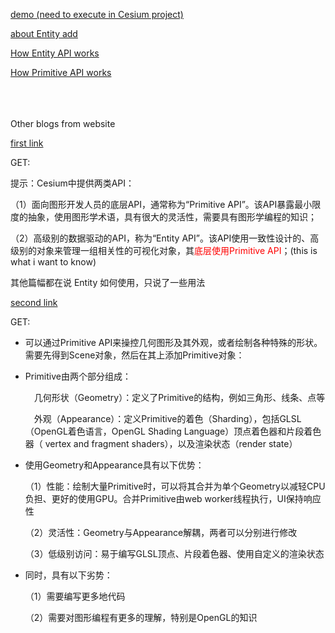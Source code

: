 [demo (need to execute in Cesium project)](../../cesium_tutorial/cesium_offical_website/demo/Custom_Geometry_and_Appearances.html)

[about Entity add](../0_TO_1_about/index_entities_add.md)


<!--
  决定看这个 问题的初衷是因为  LSEarth 现在只实现了 Primitive API（暂定完全实现），但是 Entity API 用起来真的是很舒服，
  我希望自己是否可以尝试一下发现其中个规律，然后在现有的 Primitive API 上实现 LSEarth 的 Entity

  写完这句话，我的直觉告诉我，就一直根据 Entity 的路子一路挖下去，一定会发现一些内容的。 好的 08.12
  那就开始看 Entity， 死扣到底。
  我最终要知道什么？
  想要知道 Entity 如何利用 Primitive API 实现 模型生成。
  想了一下，那就不应只看 Entity 内部，而是结合 Viewer 等其他文件一起看了。OK 开始实施。
-->

[ How Entity API works](How_Entity_API_works.md)

[ How Primitive API works](How_Primitive_API_works.md)

<br/>
<br/>
<br/>
Other blogs from website<br/>

[ first link ](https://blog.csdn.net/XLSMN/article/details/76229390)

GET:

提示：Cesium中提供两类API：

（1）面向图形开发人员的底层API，通常称为“Primitive API”。该API暴露最小限度的抽象，使用图形学术语，具有很大的灵活性，需要具有图形学编程的知识；

（2）高级别的数据驱动的API，称为“Entity API”。该API使用一致性设计的、高级别的对象来管理一组相关性的可视化对象，其<font color=red>底层使用Primitive API</font>；(this is what i want to know)

其他篇幅都在说 Entity 如何使用，只说了一些用法


[ second link ](https://blog.csdn.net/5hongbing/article/details/79329562?utm_medium=distribute.pc_relevant.none-task-blog-2~default~baidujs_title~default-6.baidujsUnder6&spm=1001.2101.3001.4242)

GET:

- 可以通过Primitive API来操控几何图形及其外观，或者绘制各种特殊的形状。需要先得到Scene对象，然后在其上添加Primitive对象：

- Primitive由两个部分组成：

  &emsp;几何形状（Geometry）：定义了Primitive的结构，例如三角形、线条、点等

  &emsp;外观（Appearance）：定义Primitive的着色（Sharding），包括GLSL（OpenGL着色语言，OpenGL Shading Language）顶点着色器和片段着色器（ vertex and fragment shaders），以及渲染状态（render state）

- 使用Geometry和Appearance具有以下优势：

  （1）性能：绘制大量Primitive时，可以将其合并为单个Geometry以减轻CPU负担、更好的使用GPU。合并Primitive由web worker线程执行，UI保持响应性

  （2）灵活性：Geometry与Appearance解耦，两者可以分别进行修改

  （3）低级别访问：易于编写GLSL顶点、片段着色器、使用自定义的渲染状态

- 同时，具有以下劣势：

  （1）需要编写更多地代码

  （2）需要对图形编程有更多的理解，特别是OpenGL的知识